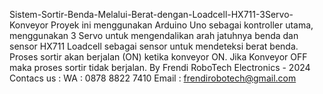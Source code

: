 Sistem-Sortir-Benda-Melalui-Berat-dengan-Loadcell-HX711-3Servo-Konveyor
Proyek ini menggunakan Arduino Uno sebagai kontroller utama, menggunakan 3 Servo untuk mengendalikan arah jatuhnya benda dan sensor HX711 Loadcell sebagai sensor untuk mendeteksi berat benda. Proses sortir akan berjalan (ON) ketika konveyor ON. Jika Konveyor OFF maka proses sortir tidak berjalan.
By Frendi RoboTech Electronics - 2024
Contacs us :
WA : 0878 8822 7410
Email : frendirobotech@gmail.com
